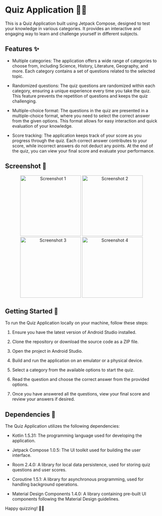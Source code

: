 # Quiz Application 🎯📝

This is a Quiz Application built using Jetpack Compose, designed to test your knowledge in various categories. It provides an interactive and engaging way to learn and challenge yourself in different subjects.

## Features ✨

- Multiple categories: The application offers a wide range of categories to choose from, including Science, History, Literature, Geography, and more. Each category contains a set of questions related to the selected topic.

- Randomized questions: The quiz questions are randomized within each category, ensuring a unique experience every time you take the quiz. This feature prevents the repetition of questions and keeps the quiz challenging.

- Multiple-choice format: The questions in the quiz are presented in a multiple-choice format, where you need to select the correct answer from the given options. This format allows for easy interaction and quick evaluation of your knowledge.

- Score tracking: The application keeps track of your score as you progress through the quiz. Each correct answer contributes to your score, while incorrect answers do not deduct any points. At the end of the quiz, you can view your final score and evaluate your performance.

## Screenshot 📸

<div align="center">
  <img src="https://github.com/AliAlashwall/QuizMaster/assets/108752479/36480346-d25f-4b2d-a39e-fa68f7464ee4" style="width: 200px" alt="Screenshot 1">    <img src="https://github.com/AliAlashwall/QuizMaster/assets/108752479/9730eab3-7f0b-4d66-9d3b-09273984b697" style="width: 200px" alt="Screenshot 2">    <img src="https://github.com/AliAlashwall/QuizMaster/assets/108752479/7189d97b-5476-4f4a-bcb5-b24a643156e8" style="width: 200px" alt="Screenshot 3">    <img src="https://github.com/AliAlashwall/QuizMaster/assets/108752479/82781423-ba10-4720-be15-1b6811defb02" style="width: 200px" alt="Screenshot 4">
</div>

## Getting Started 🚀

To run the Quiz Application locally on your machine, follow these steps:

1. Ensure you have the latest version of Android Studio installed.

2. Clone the repository or download the source code as a ZIP file.

3. Open the project in Android Studio.

4. Build and run the application on an emulator or a physical device.

5. Select a category from the available options to start the quiz.

6. Read the question and choose the correct answer from the provided options.

7. Once you have answered all the questions, view your final score and review your answers if desired.

## Dependencies 🔗

The Quiz Application utilizes the following dependencies:

- Kotlin 1.5.31: The programming language used for developing the application.

- Jetpack Compose 1.0.5: The UI toolkit used for building the user interface.

- Room 2.4.0: A library for local data persistence, used for storing quiz questions and user scores.

- Coroutine 1.5.1: A library for asynchronous programming, used for handling background operations.

- Material Design Components 1.4.0: A library containing pre-built UI components following the Material Design guidelines.


Happy quizzing! 🎉🧠
